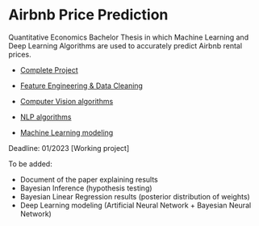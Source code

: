 # Airbnb Price Prediction

Quantitative Economics Bachelor Thesis in which Machine Learning and Deep Learning Algorithms are used to accurately predict Airbnb rental prices.

- [Complete Project](https://github.com/jose-jaen/Airbnb/blob/main/Project/airbnb_project.py)

- [Feature Engineering & Data Cleaning](https://github.com/jose-jaen/Airbnb/blob/main/Functions/general_functions.py)

- [Computer Vision algorithms](https://github.com/jose-jaen/Airbnb/blob/main/Functions/cv_functions.py)

- [NLP algorithms](https://github.com/jose-jaen/Airbnb/blob/main/Functions/nlp_functions.py)

- [Machine Learning modeling](https://github.com/jose-jaen/Airbnb/blob/main/Functions/ml_models.py)


Deadline: 01/2023 [Working project]

To be added:

- Document of the paper explaining results
- Bayesian Inference (hypothesis testing)
- Bayesian Linear Regression results (posterior distribution of weights)
- Deep Learning modeling (Artificial Neural Network + Bayesian Neural Network)
